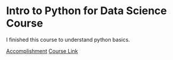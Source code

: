 # Intro to Python for Data Science Course

I finished this course to understand python basics.

[Accomplishment](https://github.com/daenamkim/til/data-science/intro-to-python-for-data-science-course.pdf)
[Course Link](https://www.datacamp.com/courses/intro-to-python-for-data-science/)